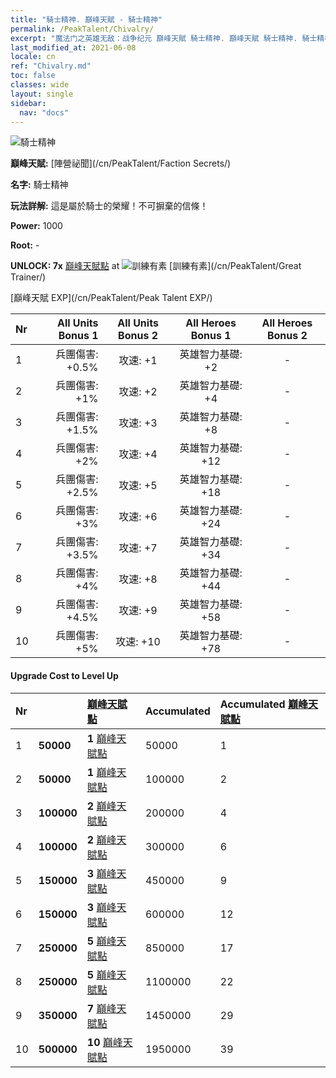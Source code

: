 ```yaml
---
title: "騎士精神. 巔峰天賦 - 騎士精神"
permalink: /PeakTalent/Chivalry/
excerpt: "魔法门之英雄无敌：战争纪元 巔峰天賦 騎士精神. 巔峰天賦 騎士精神. 騎士精神"
last_modified_at: 2021-06-08
locale: cn
ref: "Chivalry.md"
toc: false
classes: wide
layout: single
sidebar:
  nav: "docs"
---
```


  ![騎士精神](/images/pt/talent_3006.png)

  **巔峰天賦:** [陣營祕聞](/cn/PeakTalent/Faction Secrets/)

  **名字:** 騎士精神

  **玩法詳解:** 這是屬於騎士的榮耀！不可摒棄的信條！

  **Power:** 1000

  **Root:** -

  **UNLOCK: 7x** [巔峰天賦點](/cn/Items/con_934/) at ![訓練有素](/images/pt/talent_3001.png) [訓練有素](/cn/PeakTalent/Great Trainer/)

  [巔峰天賦 EXP](/cn/PeakTalent/Peak Talent EXP/)

  | Nr | All Units Bonus 1 | All Units Bonus 2 | All Heroes Bonus 1 | All Heroes Bonus 2 |
  |:---|--------------:|:-------------:|:-------------:|:-------------:|
  | 1 | 兵團傷害: +0.5% | 攻速: +1 | 英雄智力基礎: +2 | - |
  | 2 | 兵團傷害: +1% | 攻速: +2 | 英雄智力基礎: +4 | - |
  | 3 | 兵團傷害: +1.5% | 攻速: +3 | 英雄智力基礎: +8 | - |
  | 4 | 兵團傷害: +2% | 攻速: +4 | 英雄智力基礎: +12 | - |
  | 5 | 兵團傷害: +2.5% | 攻速: +5 | 英雄智力基礎: +18 | - |
  | 6 | 兵團傷害: +3% | 攻速: +6 | 英雄智力基礎: +24 | - |
  | 7 | 兵團傷害: +3.5% | 攻速: +7 | 英雄智力基礎: +34 | - |
  | 8 | 兵團傷害: +4% | 攻速: +8 | 英雄智力基礎: +44 | - |
  | 9 | 兵團傷害: +4.5% | 攻速: +9 | 英雄智力基礎: +58 | - |
  | 10 | 兵團傷害: +5% | 攻速: +10 | 英雄智力基礎: +78 | - |


#### Upgrade Cost to Level Up

  | Nr | <i class="fas fa-coins"/> | [巔峰天賦點](/cn/Items/con_934/) | Accumulated <i class="fas fa-coins"/> | Accumulated [巔峰天賦點](/cn/Items/con_934/) |
  |:---|:--------------|:-------------|:-------------|:-------------|
  | 1 | **50000** | **1** [巔峰天賦點](/cn/Items/con_934/) | 50000 | 1 |
  | 2 | **50000** | **1** [巔峰天賦點](/cn/Items/con_934/) | 100000 | 2 |
  | 3 | **100000** | **2** [巔峰天賦點](/cn/Items/con_934/) | 200000 | 4 |
  | 4 | **100000** | **2** [巔峰天賦點](/cn/Items/con_934/) | 300000 | 6 |
  | 5 | **150000** | **3** [巔峰天賦點](/cn/Items/con_934/) | 450000 | 9 |
  | 6 | **150000** | **3** [巔峰天賦點](/cn/Items/con_934/) | 600000 | 12 |
  | 7 | **250000** | **5** [巔峰天賦點](/cn/Items/con_934/) | 850000 | 17 |
  | 8 | **250000** | **5** [巔峰天賦點](/cn/Items/con_934/) | 1100000 | 22 |
  | 9 | **350000** | **7** [巔峰天賦點](/cn/Items/con_934/) | 1450000 | 29 |
  | 10 | **500000** | **10** [巔峰天賦點](/cn/Items/con_934/) | 1950000 | 39 |
